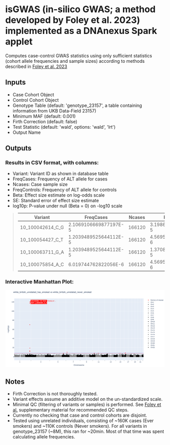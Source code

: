 # isGWAS (in-silico GWAS; a method developed by Foley et al. 2023) implemented as a DNAnexus Spark applet

Computes case-control GWAS statistics using only sufficient statistics (cohort allele frequencies and sample sizes)
according to methods described in [Foley et al. 2023](https://www.biorxiv.org/content/10.1101/2023.07.21.550074v3.full.pdf)

## Inputs
- Case Cohort Object
- Control Cohort Object
- Genotype Table (default: 'genotype_23157', a table containing information from UKB Data-Field 23157)
- Minimum MAF (default: 0.001)
- Firth Correction (default: false)
- Test Statistic (default: 'wald', options: 'wald', 'lrt')
- Output Name

## Outputs
### Results in CSV format, with columns:
- Variant: Variant ID as shown in database table
- FreqCases: Frequency of ALT allele for cases
- Ncases: Case sample size
- FreqControls: Frequency of ALT allele for controls
- Beta: Effect size estimate on log-odds scale
- SE: Standard error of effect size estimate
- log10p: P-value under null (Beta = 0) on -log10 scale

> | Variant | FreqCases | Ncases | FreqControls | Ncontrols | Beta | SE | log10p |
> |---------|-----------|--------|--------------|-----------|------|----|--------|
> | 10_100042614_C_G | 2.1069106669877197E-5 | 166120 | 3.1986547372076655E-5 | 109421 | -0.41751897 | 0.53453046 | 0.5010114 |
> | 10_100054427_C_T | 1.2039489525644112E-5 | 166120 | 4.5695067674395226E-6 | 109421 | 0.9687953 | 1.1180387 | 0.7567811 |
> | 10_100063711_G_A | 1.2039489525644112E-5 | 166120 | 1.3708520302318569E-5 | 109421 | -0.1298272 | 0.76376766 | 0.08416714 |
> | 10_100075854_A_C | 6.019744762822056E-6 | 166120 | 4.5695067674395226E-6 | 109421 | 0.27564105 | 1.2247481 | 0.12073011 |

### Interactive Manhattan Plot:

![Manhattan Plot](manhattan.png)

## Notes
- Firth Correction is not thoroughly tested.
- Variant effects assume an additive model on the un-standardized scale.
- Minimal QC (filtering of variants or samples) is performed. See [Foley et al.](https://www.biorxiv.org/content/10.1101/2023.07.21.550074v3.full.pdf) supplementary material for recommended QC steps.
- Currently no checking that case and control cohorts are disjoint.
- Tested using unrelated individuals, consisting of ~160K cases (Ever smokers) and ~110K controls (Never smokers). For all variants in genotype_23157 (~8M), this ran for ~20min. Most of that time was spent calculating allele frequencies.



